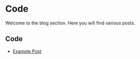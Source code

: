 # Code

Welcome to the blog section. Here you will find various posts.

## Code
- [Example Post](example-code.md)